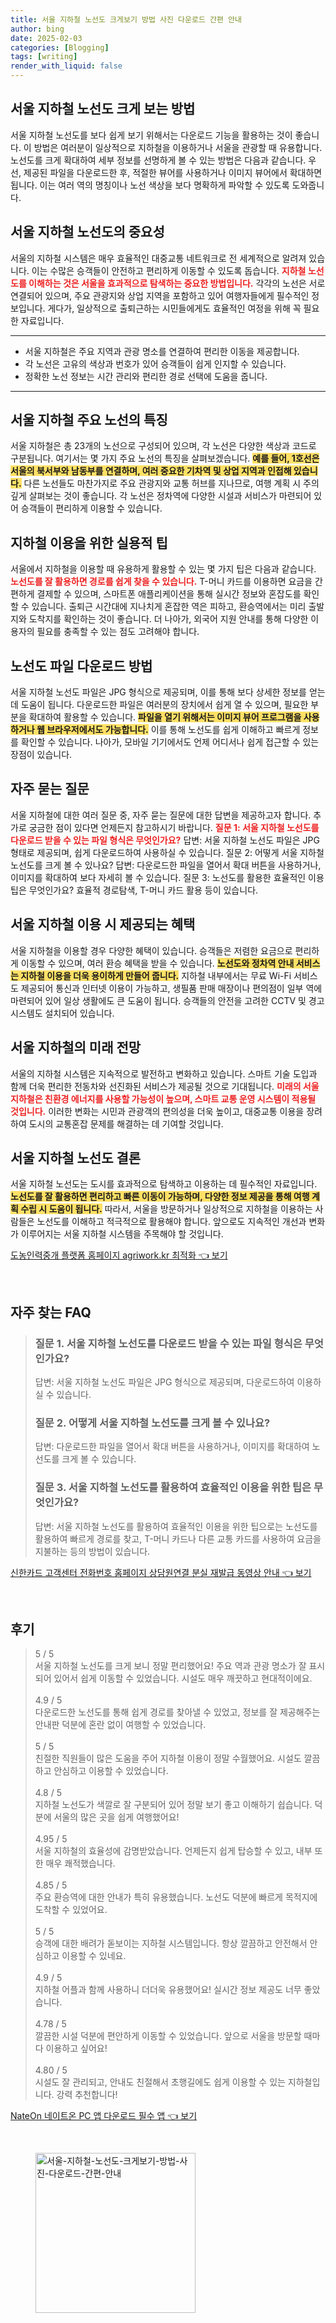 ```yaml
---
title: 서울 지하철 노선도 크게보기 방법 사진 다운로드 간편 안내
author: bing
date: 2025-02-03
categories: [Blogging]
tags: [writing]
render_with_liquid: false
---
```



<h2 id='서울-지하철-노선도-크게-보는-방법'>서울 지하철 노선도 크게 보는 방법</h2>

<p>서울 지하철 노선도를 보다 쉽게 보기 위해서는 다운로드 기능을 활용하는 것이 좋습니다. 이 방법은 여러분이 일상적으로 지하철을 이용하거나 서울을 관광할 때 유용합니다. 노선도를 크게 확대하여 세부 정보를 선명하게 볼 수 있는 방법은 다음과 같습니다. 우선, 제공된 파일을 다운로드한 후, 적절한 뷰어를 사용하거나 이미지 뷰어에서 확대하면 됩니다. 이는 여러 역의 명칭이나 노선 색상을 보다 명확하게 파악할 수 있도록 도와줍니다.</p>

<h2 id='서울-지하철-노선도의-중요성'>서울 지하철 노선도의 중요성</h2>

<p>서울의 지하철 시스템은 매우 효율적인 대중교통 네트워크로 전 세계적으로 알려져 있습니다. 이는 수많은 승객들이 안전하고 편리하게 이동할 수 있도록 돕습니다. <b><span style="color: #ee2323;">지하철 노선도를 이해하는 것은 서울을 효과적으로 탐색하는 중요한 방법입니다.</span></b> 각각의 노선은 서로 연결되어 있으며, 주요 관광지와 상업 지역을 포함하고 있어 여행자들에게 필수적인 정보입니다. 게다가, 일상적으로 출퇴근하는 시민들에게도 효율적인 여정을 위해 꼭 필요한 자료입니다.</p>

<hr />

<ul>
    <li>서울 지하철은 주요 지역과 관광 명소를 연결하여 편리한 이동을 제공합니다.</li>
    <li>각 노선은 고유의 색상과 번호가 있어 승객들이 쉽게 인지할 수 있습니다.</li>
    <li>정확한 노선 정보는 시간 관리와 편리한 경로 선택에 도움을 줍니다.</li>
</ul>

<hr />

<h2 id='서울-지하철-주요-노선-특징'>서울 지하철 주요 노선의 특징</h2>

<p>서울 지하철은 총 23개의 노선으로 구성되어 있으며, 각 노선은 다양한 색상과 코드로 구분됩니다. 여기서는 몇 가지 주요 노선의 특징을 살펴보겠습니다. <b><span style="background-color: #ffe066;">예를 들어, 1호선은 서울의 북서부와 남동부를 연결하며, 여러 중요한 기차역 및 상업 지역과 인접해 있습니다.</span></b> 다른 노선들도 마찬가지로 주요 관광지와 교통 허브를 지나므로, 여행 계획 시 주의 깊게 살펴보는 것이 좋습니다. 각 노선은 정차역에 다양한 시설과 서비스가 마련되어 있어 승객들이 편리하게 이용할 수 있습니다.</p>

<h2 id='지하철-이용-실용-팁'>지하철 이용을 위한 실용적 팁</h2>

<p>서울에서 지하철을 이용할 때 유용하게 활용할 수 있는 몇 가지 팁은 다음과 같습니다. <b><span style="color: #ee2323;">노선도를 잘 활용하면 경로를 쉽게 찾을 수 있습니다.</span></b> T-머니 카드를 이용하면 요금을 간편하게 결제할 수 있으며, 스마트폰 애플리케이션을 통해 실시간 정보와 혼잡도를 확인할 수 있습니다. 출퇴근 시간대에 지나치게 혼잡한 역은 피하고, 환승역에서는 미리 출발지와 도착지를 확인하는 것이 좋습니다. 더 나아가, 외국어 지원 안내를 통해 다양한 이용자의 필요를 충족할 수 있는 점도 고려해야 합니다.</p>

<h2 id='노선도-파일-다운로드-방법'>노선도 파일 다운로드 방법</h2>

<p>서울 지하철 노선도 파일은 JPG 형식으로 제공되며, 이를 통해 보다 상세한 정보를 얻는 데 도움이 됩니다. 다운로드한 파일은 여러분의 장치에서 쉽게 열 수 있으며, 필요한 부분을 확대하여 활용할 수 있습니다. <b><span style="background-color: #ffe066;">파일을 열기 위해서는 이미지 뷰어 프로그램을 사용하거나 웹 브라우저에서도 가능합니다.</span></b> 이를 통해 노선도를 쉽게 이해하고 빠르게 정보를 확인할 수 있습니다. 나아가, 모바일 기기에서도 언제 어디서나 쉽게 접근할 수 있는 장점이 있습니다.</p>

<h2 id='자주-묻는-질문'>자주 묻는 질문</h2>

<p>서울 지하철에 대한 여러 질문 중, 자주 묻는 질문에 대한 답변을 제공하고자 합니다. 추가로 궁금한 점이 있다면 언제든지 참고하시기 바랍니다. <b><span style="color: #ee2323;">질문 1: 서울 지하철 노선도를 다운로드 받을 수 있는 파일 형식은 무엇인가요?</span></b> 답변: 서울 지하철 노선도 파일은 JPG 형태로 제공되며, 쉽게 다운로드하여 사용하실 수 있습니다. 질문 2: 어떻게 서울 지하철 노선도를 크게 볼 수 있나요? 답변: 다운로드한 파일을 열어서 확대 버튼을 사용하거나, 이미지를 확대하여 보다 자세히 볼 수 있습니다. 질문 3: 노선도를 활용한 효율적인 이용 팁은 무엇인가요? 효율적 경로탐색, T-머니 카드 활용 등이 있습니다.</p>

<h2 id='서울-지하철-이용-혜택'>서울 지하철 이용 시 제공되는 혜택</h2>

<p>서울 지하철을 이용할 경우 다양한 혜택이 있습니다. 승객들은 저렴한 요금으로 편리하게 이동할 수 있으며, 여러 환승 혜택을 받을 수 있습니다. <b><span style="background-color: #ffe066;">노선도와 정차역 안내 서비스는 지하철 이용을 더욱 용이하게 만들어 줍니다.</span></b> 지하철 내부에서는 무료 Wi-Fi 서비스도 제공되어 통신과 인터넷 이용이 가능하고, 생필품 판매 매장이나 편의점이 일부 역에 마련되어 있어 일상 생활에도 큰 도움이 됩니다. 승객들의 안전을 고려한 CCTV 및 경고 시스템도 설치되어 있습니다.</p>

<h2 id='서울-지하철-미래-전망'>서울 지하철의 미래 전망</h2>

<p>서울의 지하철 시스템은 지속적으로 발전하고 변화하고 있습니다. 스마트 기술 도입과 함께 더욱 편리한 전동차와 선진화된 서비스가 제공될 것으로 기대됩니다. <b><span style="color: #ee2323;">미래의 서울 지하철은 친환경 에너지를 사용할 가능성이 높으며, 스마트 교통 운영 시스템이 적용될 것입니다.</span></b> 이러한 변화는 시민과 관광객의 편의성을 더욱 높이고, 대중교통 이용을 장려하여 도시의 교통혼잡 문제를 해결하는 데 기여할 것입니다.</p>

<h2 id='서울-지하철-노선도-결론'>서울 지하철 노선도 결론</h2>

<p>서울 지하철 노선도는 도시를 효과적으로 탐색하고 이용하는 데 필수적인 자료입니다. <b><span style="background-color: #ffe066;">노선도를 잘 활용하면 편리하고 빠른 이동이 가능하며, 다양한 정보 제공을 통해 여행 계획 수립 시 도움이 됩니다.</span></b> 따라서, 서울을 방문하거나 일상적으로 지하철을 이용하는 사람들은 노선도를 이해하고 적극적으로 활용해야 합니다. 앞으로도 지속적인 개선과 변화가 이루어지는 서울 지하철 시스템을 주목해야 할 것입니다.</p>


<p><a class="click-button" title="도농인력중개 플랫폼 홈페이지 agriwork.kr 최적화" href="https://greenforu.github.io/posts/%EB%8F%84%EB%86%8D%EC%9D%B8%EB%A0%A5%EC%A4%91%EA%B0%9C-%ED%94%8C%EB%9E%AB%ED%8F%BC-%ED%99%88%ED%8E%98%EC%9D%B4%EC%A7%80-agriwork.kr-%EC%B5%9C%EC%A0%81%ED%99%94/" rel="dofollow">도농인력중개 플랫폼 홈페이지 agriwork.kr 최적화 👈 보기</a></p><br>
<h2 id='자주_찾는_FAQ'>자주 찾는 FAQ</h2>
<div itemscope="" itemtype="https://schema.org/FAQPage"> 
<blockquote> 
<div itemscope="" itemprop="mainEntity" itemtype="https://schema.org/Question"> 
<h3 itemprop="name">질문 1. 서울 지하철 노선도를 다운로드 받을 수 있는 파일 형식은 무엇인가요?</h3> 
<div itemscope="" itemprop="acceptedAnswer" itemtype="https://schema.org/Answer"> 
<span itemprop="text"> 
<p>답변: 서울 지하철 노선도 파일은 JPG 형식으로 제공되며, 다운로드하여 이용하실 수 있습니다.</p> 
</span> 
</div> 
</div> 
<div itemscope="" itemprop="mainEntity" itemtype="https://schema.org/Question"> 
<h3 itemprop="name">질문 2. 어떻게 서울 지하철 노선도를 크게 볼 수 있나요?</h3> 
<div itemscope="" itemprop="acceptedAnswer" itemtype="https://schema.org/Answer"> 
<span itemprop="text"> 
<p>답변: 다운로드한 파일을 열어서 확대 버튼을 사용하거나, 이미지를 확대하여 노선도를 크게 볼 수 있습니다.</p> 
</span> 
</div> 
</div> 
<div itemscope="" itemprop="mainEntity" itemtype="https://schema.org/Question"> 
<h3 itemprop="name">질문 3. 서울 지하철 노선도를 활용하여 효율적인 이용을 위한 팁은 무엇인가요?</h3> 
<div itemscope="" itemprop="acceptedAnswer" itemtype="https://schema.org/Answer"> 
<span itemprop="text"> 
<p>답변: 서울 지하철 노선도를 활용하여 효율적인 이용을 위한 팁으로는 노선도를 활용하여 빠르게 경로를 찾고, T-머니 카드나 다른 교통 카드를 사용하여 요금을 지불하는 등의 방법이 있습니다.</p> 
</span> 
</div> 
</div> 
</blockquote> 
</div>
<p><a class="click-button" title="신한카드 고객센터 전화번호 홈페이지 상담원연결 분실 재발급 동영상 안내" href="https://greenforu.github.io/posts/%EC%8B%A0%ED%95%9C%EC%B9%B4%EB%93%9C-%EA%B3%A0%EA%B0%9D%EC%84%BC%ED%84%B0-%EC%A0%84%ED%99%94%EB%B2%88%ED%98%B8-%ED%99%88%ED%8E%98%EC%9D%B4%EC%A7%80-%EC%83%81%EB%8B%B4%EC%9B%90%EC%97%B0%EA%B2%B0-%EB%B6%84%EC%8B%A4-%EC%9E%AC%EB%B0%9C%EA%B8%89-%EB%8F%99%EC%98%81%EC%83%81-%EC%95%88%EB%82%B4/" rel="dofollow">신한카드 고객센터 전화번호 홈페이지 상담원연결 분실 재발급 동영상 안내 👈 보기</a></p><br>
<h2 id='후기'>후기</h2>
<div itemscope itemtype="https://schema.org/Product">
  <blockquote>
  <div itemprop="review" itemscope itemtype="https://schema.org/Review">
      <div itemprop="reviewRating" itemscope itemtype="https://schema.org/Rating"> <span itemprop="ratingValue">5</span> / <span itemprop="bestRating">5</span> </div>
      <span itemprop="reviewBody">서울 지하철 노선도를 크게 보니 정말 편리했어요! 주요 역과 관광 명소가 잘 표시되어 있어서 쉽게 이동할 수 있었습니다. 시설도 매우 깨끗하고 현대적이에요.</span>
  </div>
  <br>
  <div itemprop="review" itemscope itemtype="https://schema.org/Review">
      <div itemprop="reviewRating" itemscope itemtype="https://schema.org/Rating"> <span itemprop="ratingValue">4.9</span> / <span itemprop="bestRating">5</span> </div>
      <span itemprop="reviewBody">다운로드한 노선도를 통해 쉽게 경로를 찾아낼 수 있었고, 정보를 잘 제공해주는 안내판 덕분에 혼란 없이 여행할 수 있었습니다.</span>
  </div>
  <br>
  <div itemprop="review" itemscope itemtype="https://schema.org/Review">
      <div itemprop="reviewRating" itemscope itemtype="https://schema.org/Rating"> <span itemprop="ratingValue">5</span> / <span itemprop="bestRating">5</span> </div>
      <span itemprop="reviewBody">친절한 직원들이 많은 도움을 주어 지하철 이용이 정말 수월했어요. 시설도 깔끔하고 안심하고 이용할 수 있었습니다.</span>
  </div>
  <br>
  <div itemprop="review" itemscope itemtype="https://schema.org/Review">
      <div itemprop="reviewRating" itemscope itemtype="https://schema.org/Rating"> <span itemprop="ratingValue">4.8</span> / <span itemprop="bestRating">5</span> </div>
      <span itemprop="reviewBody">지하철 노선도가 색깔로 잘 구분되어 있어 정말 보기 좋고 이해하기 쉽습니다. 덕분에 서울의 많은 곳을 쉽게 여행했어요!</span>
  </div>
  <br>
  <div itemprop="review" itemscope itemtype="https://schema.org/Review">
      <div itemprop="reviewRating" itemscope itemtype="https://schema.org/Rating"> <span itemprop="ratingValue">4.95</span> / <span itemprop="bestRating">5</span> </div>
      <span itemprop="reviewBody">서울 지하철의 효율성에 감명받았습니다. 언제든지 쉽게 탑승할 수 있고, 내부 또한 매우 쾌적했습니다.</span>
  </div>
  <br>
  <div itemprop="review" itemscope itemtype="https://schema.org/Review">
      <div itemprop="reviewRating" itemscope itemtype="https://schema.org/Rating"> <span itemprop="ratingValue">4.85</span> / <span itemprop="bestRating">5</span> </div>
      <span itemprop="reviewBody">주요 환승역에 대한 안내가 특히 유용했습니다. 노선도 덕분에 빠르게 목적지에 도착할 수 있었어요.</span>
  </div>
  <br>
  <div itemprop="review" itemscope itemtype="https://schema.org/Review">
      <div itemprop="reviewRating" itemscope itemtype="https://schema.org/Rating"> <span itemprop="ratingValue">5</span> / <span itemprop="bestRating">5</span> </div>
      <span itemprop="reviewBody">승객에 대한 배려가 돋보이는 지하철 시스템입니다. 항상 깔끔하고 안전해서 안심하고 이용할 수 있네요.</span>
  </div>
  <br>
  <div itemprop="review" itemscope itemtype="https://schema.org/Review">
      <div itemprop="reviewRating" itemscope itemtype="https://schema.org/Rating"> <span itemprop="ratingValue">4.9</span> / <span itemprop="bestRating">5</span> </div>
      <span itemprop="reviewBody">지하철 어플과 함께 사용하니 더더욱 유용했어요! 실시간 정보 제공도 너무 좋았습니다.</span>
  </div>
  <br>
  <div itemprop="review" itemscope itemtype="https://schema.org/Review">
      <div itemprop="reviewRating" itemscope itemtype="https://schema.org/Rating"> <span itemprop="ratingValue">4.78</span> / <span itemprop="bestRating">5</span> </div>
      <span itemprop="reviewBody">깔끔한 시설 덕분에 편안하게 이동할 수 있었습니다. 앞으로 서울을 방문할 때마다 이용하고 싶어요!</span>
  </div>
  <br>
  <div itemprop="review" itemscope itemtype="https://schema.org/Review">
      <div itemprop="reviewRating" itemscope itemtype="https://schema.org/Rating"> <span itemprop="ratingValue">4.80</span> / <span itemprop="bestRating">5</span> </div>
      <span itemprop="reviewBody">시설도 잘 관리되고, 안내도 친절해서 초행길에도 쉽게 이용할 수 있는 지하철입니다. 강력 추천합니다!</span>
  </div>
  </blockquote>
</div>
<p><a class="click-button" title="NateOn 네이트온 PC 앱 다운로드 필수 앱" href="https://greenforu.github.io/posts/NateOn-%EB%84%A4%EC%9D%B4%ED%8A%B8%EC%98%A8-PC-%EC%95%B1-%EB%8B%A4%EC%9A%B4%EB%A1%9C%EB%93%9C-%ED%95%84%EC%88%98-%EC%95%B1/" rel="dofollow">NateOn 네이트온 PC 앱 다운로드 필수 앱 👈 보기</a></p><br>
<figure class="image"><img src="https://greenforu.github.io/assets/img/thumbnail/서울-지하철-노선도-크게보기-방법-사진-다운로드-간편-안내.webp" alt="서울-지하철-노선도-크게보기-방법-사진-다운로드-간편-안내" width="256" height="256"></figure>